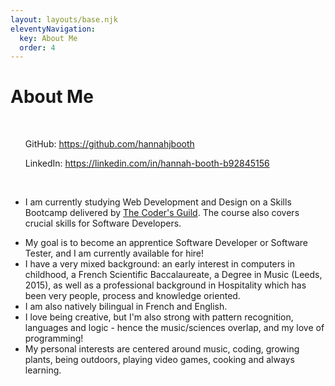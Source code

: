 ```yaml
---
layout: layouts/base.njk
eleventyNavigation:
  key: About Me
  order: 4
---
```

# About Me
<ul class="about-me">
<br>
<p>
  GitHub: <a href="https://github.com/hannahjbooth" target="_blank">https://github.com/hannahjbooth</a>

  LinkedIn: <a href="https://linkedin.com/in/hannah-booth-b92845156" target="_blank">https://linkedin.com/in/hannah-booth-b92845156</a>
</p>  
<br>

<li class="study"><p>I am currently studying Web Development and Design on a Skills Bootcamp delivered by <a href="https://thecodersguild.org.uk/" target="_blank">The Coder's Guild</a>. The course also covers crucial skills for Software Developers.</p></li>
<li class="work">My goal is to become an apprentice Software Developer or Software Tester, and I am currently available for hire! </li>

<li class="background">I have a very mixed background: an early interest in computers in childhood, a French Scientific Baccalaureate, a Degree in Music (Leeds, 2015), as well as a professional background in Hospitality which has been very people, process and knowledge oriented.</li>
<li class="language"> I am also natively bilingual in French and English.</li>

<li class="traits">I love being creative, but I'm also strong with pattern recognition, languages and logic - hence the music/sciences overlap, and my love of programming! </li>

<li class="hobbies">My personal interests are centered around music, coding, growing plants, being outdoors, playing video games, cooking and always learning.</li>
</ul>
